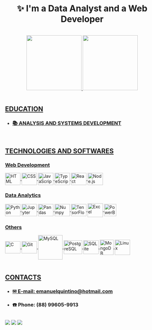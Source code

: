 <h1 align="center">✨ I'm a Data Analyst and a Web Developer </h1>

<br>

<div align="center">
  <a href="https://github.com/EmanuelQuintino">
  <img height="180em" 
    src="https://github-readme-stats.vercel.app/api?username=EmanuelQuintino&show_icons=true&theme=dark&include_all_commits=true&count_private=true"/>
  <img height="180em"
    src="https://github-readme-stats.vercel.app/api/top-langs/?username=EmanuelQuintino&layout=compact&langs_count=8&theme=dark&exclude=Jupyter%20Notebook"/>
</div>

<br>
  
## EDUCATION
- ### 📚 ANALYSIS AND SYSTEMS DEVELOPMENT

<br>
  
## TECHNOLOGIES AND SOFTWARES

### Web Development
<div style="display: inline_block">
  <img align="center" alt="HTML" title="HTML" height="40" width="50" src="https://cdn.jsdelivr.net/gh/devicons/devicon/icons/html5/html5-original.svg">
  <img align="center" alt="CSS" title="CSS" height="40" width="50" src="https://cdn.jsdelivr.net/gh/devicons/devicon/icons/css3/css3-original.svg">
  <img align="center" alt="JavaScript" title="JavaScript" height="40" width="50" src="https://cdn.jsdelivr.net/gh/devicons/devicon/icons/javascript/javascript-original.svg">
  <img align="center" alt="TypeScript" title="TypeScript" height="40" width="50" src="https://cdn.jsdelivr.net/gh/devicons/devicon/icons/typescript/typescript-original.svg" />        
  <img align="center" alt="React" title="React" height="40" width="50" src="https://cdn.jsdelivr.net/gh/devicons/devicon/icons/react/react-original.svg">
  <img align="center" alt="Node.js" title="Node.JS" height="40" width="50" src="https://cdn.jsdelivr.net/gh/devicons/devicon/icons/nodejs/nodejs-original.svg"/>
</div>

### Data Analytics
<div style="display: inline_block">
  <img align="center" alt="Python" title="Python" height="40" width="50" src="https://cdn.jsdelivr.net/gh/devicons/devicon/icons/python/python-original.svg">
  <img align="center" alt="Jupyter" title="Jupyter" height="40" width="50" src="https://cdn.jsdelivr.net/gh/devicons/devicon/icons/jupyter/jupyter-original-wordmark.svg" />
  <img align="center" alt="Pandas" title="Pandas" height="40" width="50" src="https://cdn.jsdelivr.net/gh/devicons/devicon/icons/pandas/pandas-original.svg" />
  <img align="center" alt="Numpy" title="Numpy" height="40" width="50" src="https://cdn.jsdelivr.net/gh/devicons/devicon/icons/numpy/numpy-original.svg" />
  <img align="center" alt="TensorFlow" title="Tensorflow" height="40" width="50" src="https://cdn.jsdelivr.net/gh/devicons/devicon/icons/tensorflow/tensorflow-original.svg" />
  <img align="center" alt="Excel" title="Excel" height="45" width="50" src="https://github.com/sandroasp/Microsoft-Integration-and-Azure-Stencils-Pack-for-Visio/blob/master/Office%20365/SVG/Excel.svg" />
  <img align="center" alt="PowerBI" title="PowerBI" height="40" width="40" src="https://github.com/microsoft/PowerBI-Icons/blob/main/SVG/Power-BI.svg" />
</div>

### Others
<div style="display: inline_block">
  <img align="center" alt="C" title="C" height="40" width="50" src="https://cdn.jsdelivr.net/gh/devicons/devicon/icons/c/c-original.svg">
  <img align="center" alt="Git" title="Git" height="40" width="50" src="https://cdn.jsdelivr.net/gh/devicons/devicon/icons/git/git-original.svg"/>
  <img align="center" alt="MySQL" title="MySQL" height="80" width="80" src="https://cdn.jsdelivr.net/gh/devicons/devicon/icons/mysql/mysql-original-wordmark.svg">
  <img align="center" alt="PostgreSQL" title="PostgreSQL" height="45" width="60" src="https://cdn.jsdelivr.net/gh/devicons/devicon/icons/postgresql/postgresql-original.svg" />
  <img align="center" alt="SQLite" title="SQLite" height="45" width="50" src="https://cdn.jsdelivr.net/gh/devicons/devicon/icons/sqlite/sqlite-original.svg" />
  <img align="center" alt="MongoDB" title="MongoDB" height="50" width="45" src="https://cdn.jsdelivr.net/gh/devicons/devicon/icons/mongodb/mongodb-original.svg" />
  <img align="center" alt="Linux" title="Linux" height="50" width="50" src="https://cdn.jsdelivr.net/gh/devicons/devicon/icons/linux/linux-original.svg" />
</div>

<br>
  
## CONTACTS

- ### ✉ E-mail: emanuelquintino@hotmail.com
- ### ☎️ Phone: (88) 99605-9913

<br>

<div> 
  <a href="https://www.linkedin.com/in/emanuelquintino/"><img src="https://img.shields.io/badge/linkedin-0A66C2?style=for-the-badge&logo=linkedin&logoColor=white"></a>
  <a href="https://instagram.com/emanuel_quintino"><img src="https://img.shields.io/badge/-Instagram-%23E4405F?style=for-the-badge&logo=instagram&logoColor=white"></a> 
  <a href="https://wa.me/5588996059913"><img src="https://img.shields.io/badge/WhatsApp-25D366?style=for-the-badge&logo=whatsapp&logoColor=white"></a> 
</div>
